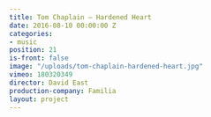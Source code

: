 ```yaml
---
title: Tom Chaplain — Hardened Heart
date: 2016-08-10 00:00:00 Z
categories:
- music
position: 21
is-front: false
image: "/uploads/tom-chaplain-hardened-heart.jpg"
vimeo: 180320349
director: David East
production-company: Familia
layout: project
---
```


